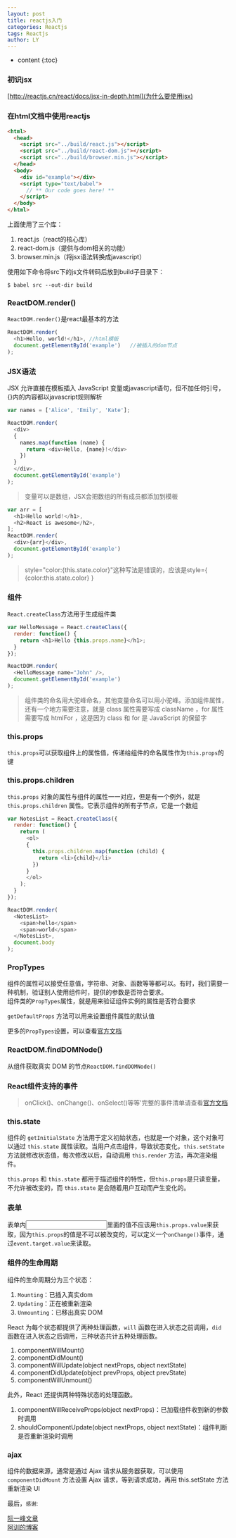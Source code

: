 ```yaml
---
layout: post
title: reactjs入门
categories: Reactjs
tags: Reactjs
author: LY
---
```


* content
{:toc}

### 初识jsx  

[http://reactjs.cn/react/docs/jsx-in-depth.html](为什么要使用jsx)






### 在html文档中使用reactjs  

```html
<html>
  <head>
    <script src="../build/react.js"></script>
    <script src="../build/react-dom.js"></script>
    <script src="../build/browser.min.js"></script>
  </head>
  <body>
    <div id="example"></div>
    <script type="text/babel">
      // ** Our code goes here! **
    </script>
  </body>
</html> 
``` 

上面使用了三个库：  

1. react.js（react的核心库）
2. react-dom.js（提供与dom相关的功能）  
3. browser.min.js（将jsx语法转换成javascript）  

使用如下命令将src下的js文件转码后放到build子目录下：  

    $ babel src --out-dir build  

### ReactDOM.render()  
`ReactDOM.render()`是react最基本的方法  

```js
ReactDOM.render(
  <h1>Hello, world!</h1>, //html模板
  document.getElementById('example')   //被插入的dom节点
); 
``` 

### JSX语法  
JSX 允许直接在模板插入 JavaScript 变量或javascript语句，但不加任何引号，{}内的内容都以javascript规则解析  

```js
var names = ['Alice', 'Emily', 'Kate'];

ReactDOM.render(
  <div>
  {
    names.map(function (name) {
      return <div>Hello, {name}!</div>
    })
  }
  </div>,
  document.getElementById('example')
);
```  

> 变量可以是数组，JSX会把数组的所有成员都添加到模板

```js
var arr = [
  <h1>Hello world!</h1>,
  <h2>React is awesome</h2>,
];
ReactDOM.render(
  <div>{arr}</div>,
  document.getElementById('example')
); 
``` 

> style="color:{this.state.color}"这种写法是错误的，应该是style={ {color:this.state.color} }    


### 组件  
`React.createClass`方法用于生成组件类  

```js
var HelloMessage = React.createClass({
  render: function() {
    return <h1>Hello {this.props.name}</h1>;
  }
});

ReactDOM.render(
  <HelloMessage name="John" />,
  document.getElementById('example')
); 
```

> 组件类的命名用大驼峰命名，其他变量命名可以用小驼峰。添加组件属性，还有一个地方需要注意，就是 class 属性需要写成 className ，for 属性需要写成 htmlFor ，这是因为 class 和 for 是 JavaScript 的保留字 

### this.props  
`this.props`可以获取组件上的属性值，传递给组件的命名属性作为`this.props`的键  

### this.props.children  
`this.props` 对象的属性与组件的属性一一对应，但是有一个例外，就是 `this.props.children` 属性。它表示组件的所有子节点，它是一个数组  

```js
var NotesList = React.createClass({
  render: function() {
    return (
      <ol>
      {
        this.props.children.map(function (child) {
          return <li>{child}</li>
        })
      }
      </ol>
    );
  }
});

ReactDOM.render(
  <NotesList>
    <span>hello</span>
    <span>world</span>
  </NotesList>,
  document.body
);
```  

### PropTypes  
组件的属性可以接受任意值，字符串、对象、函数等等都可以。有时，我们需要一种机制，验证别人使用组件时，提供的参数是否符合要求。  
组件类的`PropTypes`属性，就是用来验证组件实例的属性是否符合要求  

`getDefaultProps` 方法可以用来设置组件属性的默认值

更多的`PropTypes`设置，可以查看[官方文档](http://facebook.github.io/react/docs/reusable-components.html)  

### ReactDOM.findDOMNode()  
从组件获取真实 DOM 的节点`ReactDOM.findDOMNode()`  

### React组件支持的事件  
> onClick()、onChange()、onSelect()等等'完整的事件清单请查看[官方文档](http://facebook.github.io/react/docs/events.html#supported-events)  

### this.state  
组件的 `getInitialState` 方法用于定义初始状态，也就是一个对象，这个对象可以通过 `this.state` 属性读取。当用户点击组件，导致状态变化，`this.setState` 方法就修改状态值，每次修改以后，自动调用 `this.render` 方法，再次渲染组件。  

`this.props` 和 `this.state` 都用于描述组件的特性，但`this.props`是只读变量，不允许被改变的，而 `this.state` 是会随着用户互动而产生变化的。  

### 表单  
表单内<input type="text" value="">里面的值不应该用`this.props.value`来获取，因为`this.props`的值是不可以被改变的，可以定义一个`onChange()`事件，通过`event.target.value`来读取。  

### 组件的生命周期  
组件的生命周期分为三个状态：  

1. `Mounting`：已插入真实dom  
2. `Updating`：正在被重新渲染  
3. `Unmounting`：已移出真实 DOM  

React 为每个状态都提供了两种处理函数，`will` 函数在进入状态之前调用，`did` 函数在进入状态之后调用，三种状态共计五种处理函数。  

1. componentWillMount()  
2. componentDidMount()  
3. componentWillUpdate(object nextProps, object nextState)  
4. componentDidUpdate(object prevProps, object prevState)  
5. componentWillUnmount()  

此外，React 还提供两种特殊状态的处理函数。  

1. componentWillReceiveProps(object nextProps)：已加载组件收到新的参数时调用  
2. shouldComponentUpdate(object nextProps, object nextState)：组件判断是否重新渲染时调用  

### ajax  
组件的数据来源，通常是通过 Ajax 请求从服务器获取，可以使用 `componentDidMount` 方法设置 Ajax 请求，等到请求成功，再用 this.setState 方法重新渲染 UI 

最后，`感谢`:  

[阮一峰文章](http://www.ruanyifeng.com/blog/2015/03/react.html)  
[阿训的博客](http://blog.csdn.net/lihongxun945/article/details/45826851)

